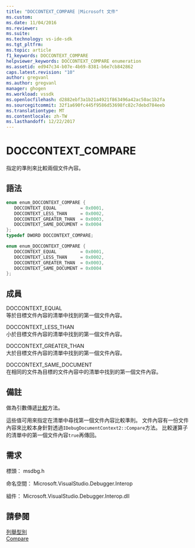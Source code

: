 ```yaml
---
title: "DOCCONTEXT_COMPARE |Microsoft 文件"
ms.custom: 
ms.date: 11/04/2016
ms.reviewer: 
ms.suite: 
ms.technology: vs-ide-sdk
ms.tgt_pltfrm: 
ms.topic: article
f1_keywords: DOCCONTEXT_COMPARE
helpviewer_keywords: DOCCONTEXT_COMPARE enumeration
ms.assetid: ed947c34-b07e-4b69-8381-b6e7cb842862
caps.latest.revision: "10"
author: gregvanl
ms.author: gregvanl
manager: ghogen
ms.workload: vssdk
ms.openlocfilehash: d2882ebf3a1b21a4921f863496a42ac50ac1b2fa
ms.sourcegitcommit: 32f1a690fc445f9586d53698fc82c7debd784eeb
ms.translationtype: MT
ms.contentlocale: zh-TW
ms.lasthandoff: 12/22/2017
---
```

# <a name="doccontextcompare"></a>DOCCONTEXT_COMPARE
指定的準則來比較兩個文件內容。  
  
## <a name="syntax"></a>語法  
  
```cpp  
enum enum_DOCCONTEXT_COMPARE {   
   DOCCONTEXT_EQUAL         = 0x0001,  
   DOCCONTEXT_LESS_THAN     = 0x0002,  
   DOCCONTEXT_GREATER_THAN  = 0x0003,  
   DOCCONTEXT_SAME_DOCUMENT = 0x0004  
};  
typedef DWORD DOCCONTEXT_COMPARE;  
```  
  
```csharp  
enum enum_DOCCONTEXT_COMPARE {   
   DOCCONTEXT_EQUAL         = 0x0001,  
   DOCCONTEXT_LESS_THAN     = 0x0002,  
   DOCCONTEXT_GREATER_THAN  = 0x0003,  
   DOCCONTEXT_SAME_DOCUMENT = 0x0004  
};  
```  
  
## <a name="members"></a>成員  
 DOCCONTEXT_EQUAL  
 等於目標文件內容的清單中找到的第一個文件內容。  
  
 DOCCONTEXT_LESS_THAN  
 小於目標文件內容的清單中找到的第一個文件內容。  
  
 DOCCONTEXT_GREATER_THAN  
 大於目標文件內容的清單中找到的第一個文件內容。  
  
 DOCCONTEXT_SAME_DOCUMENT  
 在相同的文件為目標的文件內容中的清單中找到的第一個文件內容。  
  
## <a name="remarks"></a>備註  
 做為引數傳遞[比較](../../../extensibility/debugger/reference/idebugdocumentcontext2-compare.md)方法。  
  
 這些值可用來指定在清單中尋找第一個文件內容比較準則。 文件內容有一份文件內容來比較本身針對透過`IDebugDocumentContext2::Compare`方法。 比較運算子的清單中的第一個文件內容`true`再傳回。  
  
## <a name="requirements"></a>需求  
 標頭： msdbg.h  
  
 命名空間： Microsoft.VisualStudio.Debugger.Interop  
  
 組件： Microsoft.VisualStudio.Debugger.Interop.dll  
  
## <a name="see-also"></a>請參閱  
 [列舉型別](../../../extensibility/debugger/reference/enumerations-visual-studio-debugging.md)   
 [Compare](../../../extensibility/debugger/reference/idebugdocumentcontext2-compare.md)